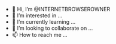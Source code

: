 - 👋 Hi, I’m @INTERNETBROWSEROWNER
- 👀 I’m interested in ...
- 🌱 I’m currently learning ...
- 💞️ I’m looking to collaborate on ...
- 📫 How to reach me ...

<!---
INTERNETBROWSEROWNER/INTERNETBROWSEROWNER is a ✨ special ✨ repository because its `README.md` (this file) appears on your GitHub profile.
You can click the Preview link to take a look at your changes.
--->
